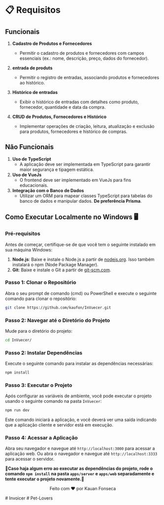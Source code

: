 # 📋 Requisitos

## Funcionais
1. **Cadastro de Produtos e Fornecedores**
   - Permitir o cadastro de produtos e fornecedores com campos essenciais (ex.: nome, descrição, preço, dados do fornecedor).
   
2. **entrada de produts**
   - Permitir o registro de entradas, associando produtos e fornecedores ao histórico.
   
3. **Histórico de entradas**
   - Exibir o histórico de entradas com detalhes como produto, fornecedor, quantidade e data da compra.

4. **CRUD de Produtos, Fornecedores e Histórico**
   - Implementar operações de criação, leitura, atualização e exclusão para produtos, fornecedores e histórico de compras.



## Não Funcionais
1. **Uso de TypeScript**
   - A aplicação deve ser implementada em TypeScript para garantir maior segurança e tipagem estática.
2. **Uso de VueJs**
   - O frontend deve ser implementado em VueJs para fins educacionais.
3. **Integração com o Banco de Dados**
   - Utilizar um ORM para mapear classes TypeScript para tabelas do banco de dados e manipular dados. **De preferência Prisma**.


## Como Executar Localmente no Windows 🖥️

### Pré-requisitos

Antes de começar, certifique-se de que você tem o seguinte instalado em sua máquina Windows:

1. **Node.js**: Baixe e instale o Node.js a partir de [nodejs.org](https://nodejs.org/). Isso também instalará o npm (Node Package Manager).
2. **Git**: Baixe e instale o Git a partir de [git-scm.com](https://git-scm.com/).

### Passo 1: Clonar o Repositório

Abra o seu prompt de comando (cmd) ou PowerShell e execute o seguinte comando para clonar o repositório:

```bash
git clone https://github.com/kaufon/InVuecer.git
```

### Passo 2: Navegar até o Diretório do Projeto

Mude para o diretório do projeto:

```bash
cd InVuecer/
```

### Passo 2: Instalar Dependências

Execute o seguinte comando para instalar as dependências necessárias:

```bash
npm install
```


### Passo 3: Executar o Projeto

Após configurar as variáveis de ambiente, você pode executar o projeto usando o seguinte comando na pasta `InVuecer`:

```bash
npm run dev
```

Este comando iniciará a aplicação, e você deverá ver uma saída indicando que a aplicação cliente e servidor está em execução.

### Passo 4: Acessar a Aplicação

Abra seu navegador e navegue até `http://localhost:3000` para acessar a aplicação web.
Ou abra o navegador e navegue até `http://localhost:3333` para acessar o servidor.

**🚧Caso haja algum erro ao executar as dependências do projeto, rode o comando `npm install` na pasta `apps/server` e `apps/web` separadamente e tente executar o projeto novamente.🚧**

<p align="center">
  Feito com ❤️ por Kauan Fonseca 
</p>
# Invoicer
# Pet-Lovers
